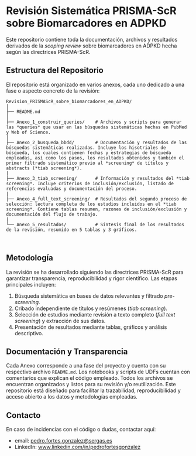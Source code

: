 # Revisión Sistemática PRISMA-ScR sobre Biomarcadores en ADPKD

Este repositorio contiene toda la documentación, archivos y resultados derivados de la *scoping review* sobre biomarcadores en ADPKD hecha según las directrices PRISMA-ScR.

## Estructura del Repositorio

El repositorio está organizado en varios anexos, cada uno dedicado a una fase o aspecto concreto de la revisión:
```
Revision_PRISMAScR_sobre_biomarcadores_en_ADPKD/
│
├── README.md
│
├── Anexo_1_construir_queries/    # Archivos y scripts para generar las *queries* que usar en las búsquedas sistemáticas hechas en PubMed y Web of Science.
│
├── Anexo_2_busqueda_bbdd/        # Documentación y resultados de las búsquedas sistemáticas realizadas. Incluye los hisotriales de búsqueda, los cuales contienen fechas y estrategias de búsqueda empleadas, así como los pasos, los resultados obtenidos y también el primer filtrado sistemático previo al *screening* de títulos y abstracts (*tiab screening*).
|
├── Anexo_3_tiab_screening/       # Información y resultados del *tiab screening*. Incluye criterios de inclusión/exclusión, listado de referencias evaluadas y documentación del proceso.
|
├── Anexo_4_full_text_screening/  # Resultados del segundo proceso de selección: lectura completa de los estudios incluidos en el *tiab screening*. Contiene tablas resumen, razones de inclusión/exclusión y documentación del flujo de trabajo.
|
└── Anexo_5_resultados/           # Síntesis final de los resultados de la revisión, resumido en 5 tablas y 3 gráficos.
  
  
```
## Metodología

La revisión se ha desarrollado siguiendo las directrices PRISMA-ScR para garantizar transparencia, reproducibilidad y rigor científico. Las etapas principales incluyen:

1. Búsqueda sistemática en bases de datos relevantes y filtrado *pre-screening*.
2. Cribado independiente de títulos y resúmenes (*tiab screening*).
3. Selección de estudios mediante revisión a texto completo (*full text screening*) y extracción de sus datos.
4. Presentación de resultados mediante tablas, gráficos y análisis descriptivo.

## Documentación y Transparencia

Cada Anexo corresponde a una fase del proyecto y cuenta con su respectivo archivo `README.md`.
Los notebooks y scripts de UDFs cuentan con comentarios que explican el código empleado.
Todos los archivos se encuentran organizados y listos para su revisión y/o reutilización. 
Este repositorio está diseñado para facilitar la trazabilidad, reproducibilidad y acceso abierto a los datos y metodologías empleadas.

## Contacto

En caso de incidencias con el código o dudas, contactar aquí:

- email: pedro.fortes.gonzalez@sergas.es 
- LinkedIn: www.linkedin.com/in/pedrofortesgonzalez 

